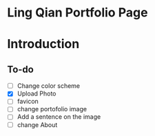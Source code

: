 Ling Qian Portfolio Page
========================

# Introduction

## To-do

- [ ] Change color scheme
- [x] Upload Photo
- [ ] favicon
- [ ] change portofolio image
- [ ] Add a sentence on the image
- [ ] change About
